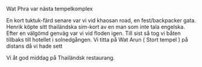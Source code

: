 


Wat Phra var nästa tempelkomplex

En kort tuktuk-färd senare var vi vid khaosan road,
en fest/backpacker gata. Henrik köpte sitt thailändska
sim-kort av en man som inte tala engelska. Efter
en välgömd genväg var vi vid floden igen.
Till sist så tog vi båten tillbaks till hotellet i solnedgången.
Vi titta på Wat Arun ( Stort tempel ) på distans då vi hade 
sett 

Vi åt god middag på Thailändsk restaurang.
